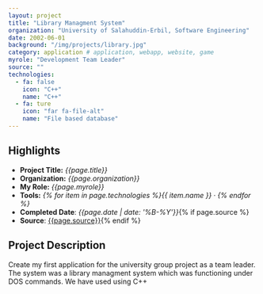 ```yaml
---
layout: project
title: "Library Managment System"
organization: "University of Salahuddin-Erbil, Software Engineering"
date: 2002-06-01
background: "/img/projects/library.jpg"
category: application # application, webapp, website, game
myrole: "Development Team Leader"
source: ""
technologies:
  - fa: false
    icon: "C++"
    name: "C++"
  - fa: ture
    icon: "far fa-file-alt"
    name: "File based database"
---
```


## Highlights

- **Project Title:** _{{page.title}}_
- **Organization:** _{{page.organization}}_
- **My Role:** _{{page.myrole}}_
- **Tools:** _{% for item in page.technologies %}{{ item.name }}&nbsp;&middot;&nbsp;{% endfor %}_
- **Completed Date**: _{{page.date  | date: '%B-%Y'}}_{% if page.source %}
- **Source**: [{{page.source}}]({{page.source}}){% endif %}

## Project Description

Create my first application for the university group project as a team leader. The system was a library managment system which was functioning under DOS commands. We have used using C++
